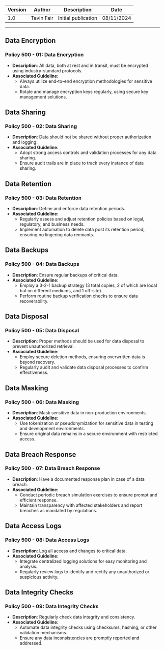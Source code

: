 | Version | Author         | Description                       | Date      |
|---------|----------------|-----------------------------------|-----------|
| 1.0     | Tevin Fair  | Initial publication |08/11/2024 |

---
## Data Encryption

### Policy 500 - 01: Data Encryption

- **Description**: All data, both at rest and in transit, must be encrypted using industry-standard protocols.
- **Associated Guideline**:
  - Always utilize end-to-end encryption methodologies for sensitive data.
  - Rotate and manage encryption keys regularly, using secure key management solutions.


## Data Sharing

### Policy 500 - 02: Data Sharing

- **Description**: Data should not be shared without proper authorization and logging.
- **Associated Guideline**:
  - Adopt strong access controls and validation processes for any data sharing.
  - Ensure audit trails are in place to track every instance of data sharing.

<a name="data-retention"></a>

## Data Retention

### Policy 500 - 03: Data Retention

- **Description**: Define and enforce data retention periods.
- **Associated Guideline**:
  - Regularly assess and adjust retention policies based on legal, regulatory, and business needs.
  - Implement automation to delete data post its retention period, ensuring no lingering data remnants.

<a name="data-backups"></a>

## Data Backups

### Policy 500 - 04: Data Backups

- **Description**: Ensure regular backups of critical data.
- **Associated Guideline**:
  - Employ a 3-2-1 backup strategy (3 total copies, 2 of which are local but on different mediums, and 1 off-site).
  - Perform routine backup verification checks to ensure data recoverability.

<a name="data-disposal"></a>

## Data Disposal

### Policy 500 - 05: Data Disposal

- **Description**: Proper methods should be used for data disposal to prevent unauthorized retrieval.
- **Associated Guideline**:
  - Employ secure deletion methods, ensuring overwritten data is beyond recovery.
  - Regularly audit and validate data disposal processes to confirm effectiveness.

<a name="data-masking"></a>

## Data Masking

### Policy 500 - 06: Data Masking

- **Description**: Mask sensitive data in non-production environments.
- **Associated Guideline**:
  - Use tokenization or pseudonymization for sensitive data in testing and development environments.
  - Ensure original data remains in a secure environment with restricted access.

<a name="data-breach-response"></a>

## Data Breach Response

### Policy 500 - 07: Data Breach Response

- **Description**: Have a documented response plan in case of a data breach.
- **Associated Guideline**:
  - Conduct periodic breach simulation exercises to ensure prompt and efficient response.
  - Maintain transparency with affected stakeholders and report breaches as mandated by regulations.

<a name="data-access-logs"></a>

## Data Access Logs

### Policy 500 - 08: Data Access Logs

- **Description**: Log all access and changes to critical data.
- **Associated Guideline**:
  - Integrate centralized logging solutions for easy monitoring and analysis.
  - Regularly review logs to identify and rectify any unauthorized or suspicious activity.

<a name="data-integrity-checks"></a>

## Data Integrity Checks

### Policy 500 - 09: Data Integrity Checks

- **Description**: Regularly check data integrity and consistency.
- **Associated Guideline**:
  - Automate data integrity checks using checksums, hashing, or other validation mechanisms.
  - Ensure any data inconsistencies are promptly reported and addressed.